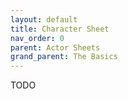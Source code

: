 ```yaml
---
layout: default
title: Character Sheet
nav_order: 0
parent: Actor Sheets
grand_parent: The Basics
---
```

TODO